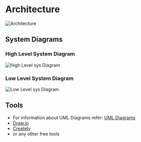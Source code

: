 # Architecture


![Architecture](https://github.com/Sanchana-2k/LTTS_C_MiniProject/blob/15e8ee9416ef51f4b49194c97292650a1f2ef02d/2_Architecture/behavior%20Diagrams/High_Level_Behavior.jpg)


## System Diagrams

### High Level System Diagram
![High Level sys Diagram](https://github.com/Sanchana-2k/LTTS_C_MiniProject/blob/22425b9510beba7e64e445083b2516cf66942ac0/2_Architecture/structure%20Diagrams/HL_sys_diag.jpg)

### Low Level System Diagram
![Low Level sys Diagram](https://github.com/Sanchana-2k/LTTS_C_MiniProject/blob/22425b9510beba7e64e445083b2516cf66942ac0/2_Architecture/structure%20Diagrams/LL_sys_diag.jpg)


## Tools 
* For information about UML Diagrams refer: [UML Diagrams](https://www.uml-diagrams.org/uml-25-diagrams.html)
* [Draw.io](https://app.diagrams.net/)
* [Creately](https://app.creately.com/diagram/create)
* or any other free tools
